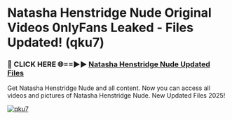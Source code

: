 # Natasha Henstridge Nude Original Videos 0nlyFans Leaked - Files Updated! (qku7)

<h3>🔴 CLICK HERE 🌐==►► <a href="https://tinyurl.com/yc6ubb5a" rel="nofollow">Natasha Henstridge Nude Updated Files</a></h3>

Get Natasha Henstridge Nude and all content. Now you can access all videos and pictures of Natasha Henstridge Nude. New Updated Files 2025!

[![qku7](https://i.imgur.com/7eu0CRL.gif)](https://tinyurl.com/yc6ubb5a)
